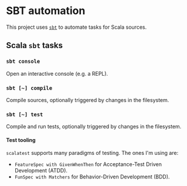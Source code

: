 # SBT automation

This project uses [`sbt`](../tools.md#simple-build-tool-sbt) to automate tasks for Scala sources.

## Scala `sbt` tasks

### `sbt console`

Open an interactive console (e.g. a REPL).

### `sbt [~] compile`

Compile sources, optionally triggered by changes in the filesystem.

### `sbt [~] test`

Compile and run tests, optionally triggered by changes in the filesystem.

#### Test tooling

`scalatest` supports many paradigms of testing.  The ones I'm using are:

- `FeatureSpec with GivenWhenThen` for Acceptance-Test Driven Development (ATDD).
- `FunSpec with Matchers` for Behavior-Driven Development (BDD).
